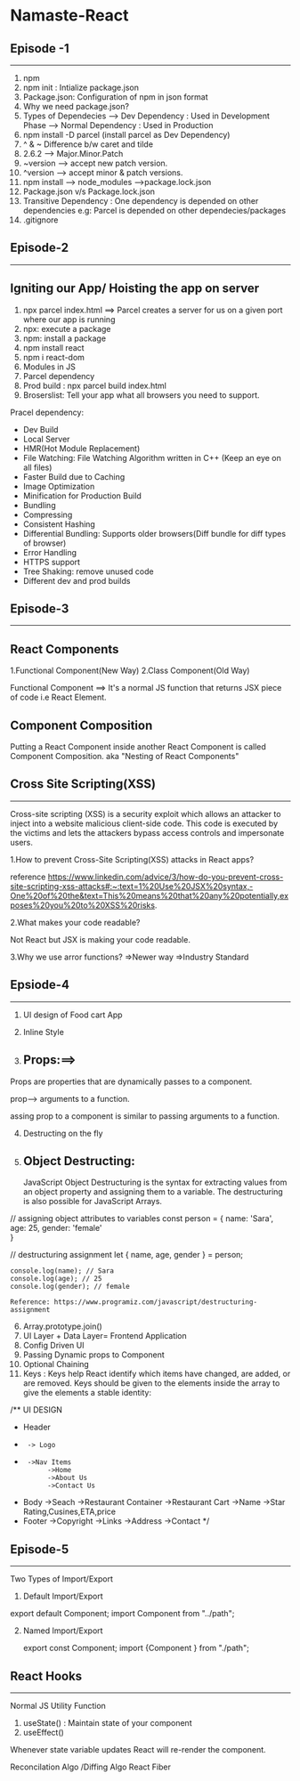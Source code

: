# Namaste-React 

Episode -1
------------
------------

1.  npm
2.  npm init : Intialize package.json
3.  Package.json: Configuration of npm in json format
4.  Why we need package.json?
5.  Types of Dependecies
        --> Dev Dependency : Used in Development Phase
        --> Normal Dependency : Used in Production
6.  npm install -D parcel (install parcel as Dev Dependency)
7.  ^ & ~ Difference b/w caret and tilde
8.  2.6.2 --> Major.Minor.Patch
9.  ~version --> accept new patch version.
10. ^version --> accept minor & patch versions.
11. npm install
            --> node_modules
            -->package.lock.json
12. Package.json v/s Package.lock.json
13. Transitive Dependency : One dependency is depended on other dependencies 
                            e.g: Parcel is depended on other dependecies/packages
14. .gitignore

Episode-2
----------
----------
Igniting our App/ Hoisting the app on server
---------------------------------------------
1.  npx parcel index.html
    ==> Parcel creates a server for us on a given port where our app is running
2.  npx: execute a package
3.  npm: install a package
4.  npm install react
5.  npm i react-dom
6.  Modules in JS 
7. Parcel dependency
8. Prod build : npx parcel build index.html
9. Broserslist: Tell your app what all browsers you need to support.




Pracel dependency:
* Dev Build
* Local Server
* HMR(Hot Module Replacement)
* File Watching: File Watching Algorithm written in C++
  (Keep an eye on all files)
* Faster Build due to Caching
* Image Optimization
* Minification for Production Build
* Bundling
* Compressing
* Consistent Hashing
* Differential Bundling: Supports older browsers(Diff bundle for diff types of browser)
* Error Handling
* HTTPS support
* Tree Shaking: remove unused code
* Different dev and prod builds

Episode-3
----------
----------

React Components
------------------
1.Functional Component(New Way)
2.Class Component(Old Way)

Functional Component ==> It's a normal JS function that returns JSX piece of code i.e React Element.

Component Composition
-----------------------
Putting a React Component inside another React Component is called Component Composition.
aka "Nesting of React Components"

Cross Site Scripting(XSS)
--------------------------
--------------------------

Cross-site scripting (XSS) is a security exploit which allows an attacker to inject into a website malicious client-side code. This code is executed by the victims and lets the attackers bypass access controls and impersonate users.

1.How to prevent Cross-Site Scripting(XSS) attacks in React apps?

reference
https://www.linkedin.com/advice/3/how-do-you-prevent-cross-site-scripting-xss-attacks#:~:text=1%20Use%20JSX%20syntax,-One%20of%20the&text=This%20means%20that%20any%20potentially,exposes%20you%20to%20XSS%20risks.

2.What makes your code readable?

Not React but JSX is making your code readable.

3.Why we use arror functions?
=>Newer way
=>Industry Standard

Epsiode-4
----------
-----------
1.  UI design of Food cart App
2.  Inline Style

3. Props:==>
   --------
  Props are properties that are dynamically passes to a component.

  prop--> arguments to a function.

  assing prop to a component is similar to passing arguments to a function.

4.  Destructing on the fly
5. Object Destructing:
   ---------------------
   JavaScript Object Destructuring is the syntax for extracting values from an object property and assigning them to a variable. The destructuring is also possible for JavaScript Arrays.

  // assigning object attributes to variables
  const person = {
      name: 'Sara',
      age: 25,
      gender: 'female'    
      }

  // destructuring assignment
    let { name, age, gender } = person;

    console.log(name); // Sara
    console.log(age); // 25
    console.log(gender); // female

    Reference: https://www.programiz.com/javascript/destructuring-assignment

6.  Array.prototype.join()
7.  UI Layer + Data Layer= Frontend Application
8.  Config Driven UI
9. Passing Dynamic props to Component
10. Optional Chaining
11. Keys : 
    Keys help React identify which items have changed, are added, or are removed. Keys should be given to the elements inside the array to give the elements a stable identity:

/** UI DESIGN
* Header
*      -> Logo
*      ->Nav Items
            ->Home
            ->About Us
            ->Contact Us
* Body
        ->Seach
        ->Restaurant Container
            ->Restaurant Cart
                ->Name
                ->Star Rating,Cusines,ETA,price
* Footer
        ->Copyright
        ->Links
        ->Address
        ->Contact
*/

Episode-5
---------
---------

Two Types of Import/Export

1. Default Import/Export

export default Component;
import Component from "../path";

2. Named Import/Export
   
   export const Component;
   import {Component } from "./path";

React Hooks
------------
------------
Normal JS Utility Function

1.  useState() : Maintain state of your component
2.  useEffect()

Whenever state variable updates React will re-render the component.

Reconcilation Algo /Diffing Algo
React Fiber






